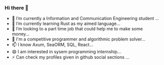 ### Hi there 👋


- 🔭 I’m currently a Information and Communication Engineering student ...
- 🌱 I’m currently learning Rust as my aimed language...
- 👯 I’m looking to a part time job that could help me to make some money...
- 💬 I'm a competitive programmer and algorithmic problem solver...
- 📫 I know Axum, SeaORM, SQL, React...
- 😄 I am interested in sysem programming internship...
- ⚡ Can check my profiles given in github social sections ...
